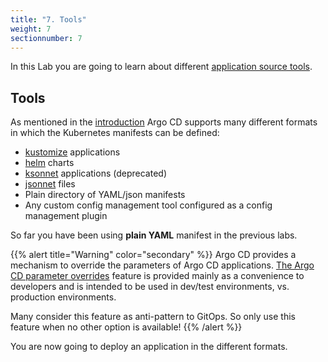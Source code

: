 ```yaml
---
title: "7. Tools"
weight: 7
sectionnumber: 7
---
```


In this Lab you are going to learn about different [application source tools](https://argoproj.github.io/argo-cd/user-guide/application_sources/).


## Tools

As mentioned in the [introduction](../) Argo CD supports many different formats in which the Kubernetes manifests can be defined:

* [kustomize](https://kustomize.io/) applications
* [helm](https://helm.sh/) charts
* [ksonnet](https://github.com/ksonnet/ksonnet) applications (deprecated)
* [jsonnet](https://jsonnet.org/) files
* Plain directory of YAML/json manifests
* Any custom config management tool configured as a config management plugin

So far you have been using **plain YAML** manifest in the previous labs.

{{% alert title="Warning" color="secondary" %}}
Argo CD provides a mechanism to override the parameters of Argo CD applications. [The Argo CD parameter overrides](https://argoproj.github.io/argo-cd/user-guide/parameters/) feature is provided mainly as a convenience to developers and is intended to be used in dev/test environments, vs. production environments.

Many consider this feature as anti-pattern to GitOps. So only use this feature when no other option is available!
{{% /alert %}}

You are now going to deploy an application in the different formats.
